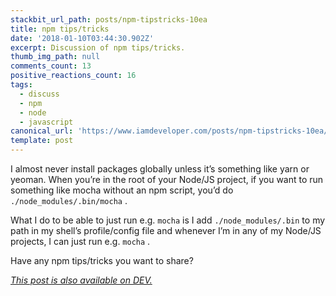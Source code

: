 ```yaml
---
stackbit_url_path: posts/npm-tipstricks-10ea
title: npm tips/tricks
date: '2018-01-10T03:44:30.902Z'
excerpt: Discussion of npm tips/tricks.
thumb_img_path: null
comments_count: 13
positive_reactions_count: 16
tags:
  - discuss
  - npm
  - node
  - javascript
canonical_url: 'https://www.iamdeveloper.com/posts/npm-tipstricks-10ea/'
template: post
---
```



I almost never install packages globally unless it’s something like yarn or yeoman. When you’re in the root of your Node/JS project, if you want to run something like mocha without an npm script, you’d do 
`./node_modules/.bin/mocha`
.

What I do to be able to just run e.g. 
`mocha`
 is I add 
`./node_modules/.bin`
 to my path in my shell’s profile/config file and whenever I’m in any of my Node/JS projects, I can just run e.g. 
`mocha`
.

Have any npm tips/tricks you want to share?

*[This post is also available on DEV.](https://dev.to/nickytonline/npm-tipstricks-10ea)*


<script>
const parent = document.getElementsByTagName('head')[0];
const script = document.createElement('script');
script.type = 'text/javascript';
script.src = 'https://cdnjs.cloudflare.com/ajax/libs/iframe-resizer/4.1.1/iframeResizer.min.js';
script.charset = 'utf-8';
script.onload = function() {
    window.iFrameResize({}, '.liquidTag');
};
parent.appendChild(script);
</script>    
